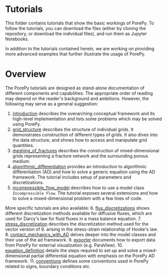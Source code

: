 # Tutorials
This folder contains tutorials that show the basic workings of PorePy. To follow the tutorials, you can download the files (either by cloning the repository, or download the individual files), and run them as Jupyter Notebooks.

In addition to the tutorials contained herein, we are working on providing more advanced examples that further illustrate the usage of PorePy. 

# Overview
The PorePy tutorials are designed as stand-alone documentation of different components and capabilities. 
The appropriate order of reading may depend on the reader's background and ambitions.
However, the following may serve as a general suggestion:
    
1. [introduction](./introduction.ipynb) describes the overarching conceptual framework and its high-level implementation and lists some problems which may be solved using PorePy.
2. [grid_structure](./grid_structure.ipynb) describes the structure of individual grids. It demonstrates construction of different types of grids. It also dives into the data structure, and shows how to access and manipulate grid quantities.
3. [meshing_of_fractures](./meshing_of_fractures.ipynb) describes the construction of mixed-dimensional grids representing a fracture network and the surrounding porous medium.
4. [algorithmic_differentiation](./algorithmic_differentiation.ipynb) provides an introduction to algorithmic differentiation (AD) and how to solve a generic equation using the AD framework. The tutorial includes setup of parameters and discretizations.
5. [incompressible_flow_model](incompressible_flow_model.ipynb) describes how to use a model class `Incompressible Flow`. The tutorial exposes several extensions and how to solve a mixed-dimensional problem with a few lines of code.

More specific tutorials are also available:
6. [flux_discretizations](./flow_discretizations.ipynb) shows different discretization methods available for diffusive fluxes, which are used for Darcy's law for fluid fluxes in a mass balance equation. 
7. [stress_discretization](./stress_discretization.ipynb) describes the discretization method used for the vector version of 6. arising in the stress-strain relationship of Hooke's law.
8. [contact_mechanics_with_AD](./contact_mechanics_with_AD.ipynb) delves deeper into the model classes and their use of the ad framework.
9. [exporter](./exporter.ipynb) documents how to export data from PorePy for external visualization (e.g. ParaView).
10. [equation_definition](./equation_definition.ipynb) details the steps required to set up and solve a mixed-dimensional partial differential equation with emphasis on the PorePy AD framework.
11. [conventions](./conventions.ipynb) defines some conventions used in PorePy related to signs, boundary conditions etc.